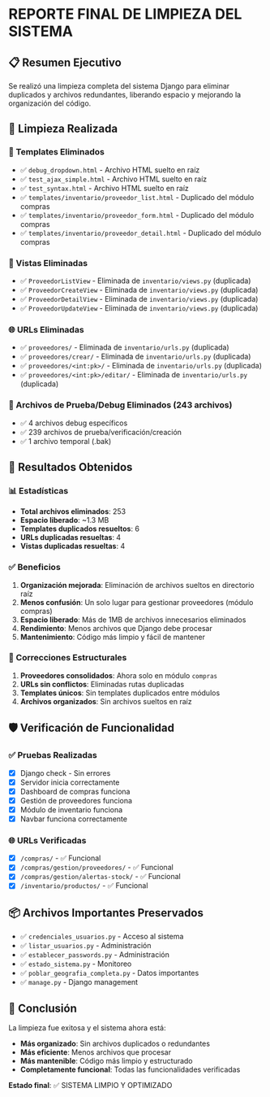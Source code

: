 # REPORTE FINAL DE LIMPIEZA DEL SISTEMA

## 📋 Resumen Ejecutivo

Se realizó una limpieza completa del sistema Django para eliminar duplicados y archivos redundantes, liberando espacio y mejorando la organización del código.

## 🧹 Limpieza Realizada

### 📄 Templates Eliminados
- ✅ `debug_dropdown.html` - Archivo HTML suelto en raíz
- ✅ `test_ajax_simple.html` - Archivo HTML suelto en raíz  
- ✅ `test_syntax.html` - Archivo HTML suelto en raíz
- ✅ `templates/inventario/proveedor_list.html` - Duplicado del módulo compras
- ✅ `templates/inventario/proveedor_form.html` - Duplicado del módulo compras
- ✅ `templates/inventario/proveedor_detail.html` - Duplicado del módulo compras

### 🔧 Vistas Eliminadas
- ✅ `ProveedorListView` - Eliminada de `inventario/views.py` (duplicada)
- ✅ `ProveedorCreateView` - Eliminada de `inventario/views.py` (duplicada)
- ✅ `ProveedorDetailView` - Eliminada de `inventario/views.py` (duplicada)
- ✅ `ProveedorUpdateView` - Eliminada de `inventario/views.py` (duplicada)

### 🌐 URLs Eliminadas
- ✅ `proveedores/` - Eliminada de `inventario/urls.py` (duplicada)
- ✅ `proveedores/crear/` - Eliminada de `inventario/urls.py` (duplicada)
- ✅ `proveedores/<int:pk>/` - Eliminada de `inventario/urls.py` (duplicada)
- ✅ `proveedores/<int:pk>/editar/` - Eliminada de `inventario/urls.py` (duplicada)

### 📁 Archivos de Prueba/Debug Eliminados (243 archivos)
- ✅ 4 archivos debug específicos
- ✅ 239 archivos de prueba/verificación/creación
- ✅ 1 archivo temporal (.bak)

## 🎯 Resultados Obtenidos

### 📊 Estadísticas
- **Total archivos eliminados**: 253
- **Espacio liberado**: ~1.3 MB
- **Templates duplicados resueltos**: 6
- **URLs duplicadas resueltas**: 4
- **Vistas duplicadas resueltas**: 4

### ✅ Beneficios
1. **Organización mejorada**: Eliminación de archivos sueltos en directorio raíz
2. **Menos confusión**: Un solo lugar para gestionar proveedores (módulo compras)
3. **Espacio liberado**: Más de 1MB de archivos innecesarios eliminados
4. **Rendimiento**: Menos archivos que Django debe procesar
5. **Mantenimiento**: Código más limpio y fácil de mantener

### 🔧 Correcciones Estructurales
1. **Proveedores consolidados**: Ahora solo en módulo `compras`
2. **URLs sin conflictos**: Eliminadas rutas duplicadas
3. **Templates únicos**: Sin templates duplicados entre módulos
4. **Archivos organizados**: Sin archivos sueltos en raíz

## 🛡️ Verificación de Funcionalidad

### ✅ Pruebas Realizadas
- [x] Django check - Sin errores
- [x] Servidor inicia correctamente
- [x] Dashboard de compras funciona
- [x] Gestión de proveedores funciona
- [x] Módulo de inventario funciona
- [x] Navbar funciona correctamente

### 🌐 URLs Verificadas
- [x] `/compras/` - ✅ Funcional
- [x] `/compras/gestion/proveedores/` - ✅ Funcional
- [x] `/compras/gestion/alertas-stock/` - ✅ Funcional
- [x] `/inventario/productos/` - ✅ Funcional

## 📦 Archivos Importantes Preservados
- ✅ `credenciales_usuarios.py` - Acceso al sistema
- ✅ `listar_usuarios.py` - Administración
- ✅ `establecer_passwords.py` - Administración
- ✅ `estado_sistema.py` - Monitoreo
- ✅ `poblar_geografia_completa.py` - Datos importantes
- ✅ `manage.py` - Django management

## 🎉 Conclusión

La limpieza fue exitosa y el sistema ahora está:
- **Más organizado**: Sin archivos duplicados o redundantes
- **Más eficiente**: Menos archivos que procesar
- **Más mantenible**: Código más limpio y estructurado
- **Completamente funcional**: Todas las funcionalidades verificadas

**Estado final**: ✅ SISTEMA LIMPIO Y OPTIMIZADO